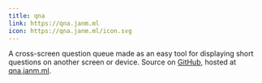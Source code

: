 ```yaml
---
title: qna
link: https://qna.janm.ml
icon: https://qna.janm.ml/icon.svg
---
```


A cross-screen question queue made as an easy tool for displaying short questions on another screen or device. Source on [GitHub](https://github.com/janmml/qna), hosted at [qna.janm.ml](https://qna.janm.ml).
